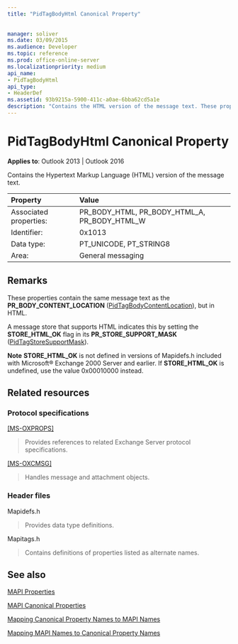 ```yaml
---
title: "PidTagBodyHtml Canonical Property"
 
 
manager: soliver
ms.date: 03/09/2015
ms.audience: Developer
ms.topic: reference
ms.prod: office-online-server
ms.localizationpriority: medium
api_name:
- PidTagBodyHtml
api_type:
- HeaderDef
ms.assetid: 93b9215a-5900-411c-a0ae-6bba62cd5a1e
description: "Contains the HTML version of the message text. These properties contain the same message text as the PR_BODY_CONTENT_LOCATION, but in HTML."
---
```


# PidTagBodyHtml Canonical Property

  
  
**Applies to**: Outlook 2013 | Outlook 2016 
  
Contains the Hypertext Markup Language (HTML) version of the message text. 
  
|Property |Value |
|:-----|:-----|
|Associated properties:  <br/> |PR_BODY_HTML, PR_BODY_HTML_A, PR_BODY_HTML_W  <br/> |
|Identifier:  <br/> |0x1013  <br/> |
|Data type:  <br/> |PT_UNICODE, PT_STRING8  <br/> |
|Area:  <br/> |General messaging  <br/> |
   
## Remarks

These properties contain the same message text as the **PR_BODY_CONTENT_LOCATION** ([PidTagBodyContentLocation](pidtagbodycontentlocation-canonical-property.md)), but in HTML. 
  
A message store that supports HTML indicates this by setting the **STORE_HTML_OK** flag in its **PR_STORE_SUPPORT_MASK** ([PidTagStoreSupportMask](pidtagstoresupportmask-canonical-property.md)). 
  
 **Note** **STORE_HTML_OK** is not defined in versions of Mapidefs.h included with Microsoft® Exchange 2000 Server and earlier. If **STORE_HTML_OK** is undefined, use the value 0x00010000 instead. 
  
## Related resources

### Protocol specifications

[[MS-OXPROPS]](https://msdn.microsoft.com/library/f6ab1613-aefe-447d-a49c-18217230b148%28Office.15%29.aspx)
  
> Provides references to related Exchange Server protocol specifications.
    
[[MS-OXCMSG]](https://msdn.microsoft.com/library/7fd7ec40-deec-4c06-9493-1bc06b349682%28Office.15%29.aspx)
  
> Handles message and attachment objects.
    
### Header files

Mapidefs.h
  
> Provides data type definitions.
    
Mapitags.h
  
> Contains definitions of properties listed as alternate names.
    
## See also



[MAPI Properties](mapi-properties.md)
  
[MAPI Canonical Properties](mapi-canonical-properties.md)
  
[Mapping Canonical Property Names to MAPI Names](mapping-canonical-property-names-to-mapi-names.md)
  
[Mapping MAPI Names to Canonical Property Names](mapping-mapi-names-to-canonical-property-names.md)


